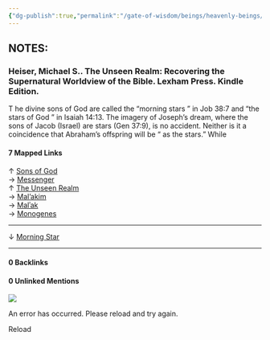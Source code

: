 ```yaml
---
{"dg-publish":true,"permalink":"/gate-of-wisdom/beings/heavenly-beings/morning-star/","tags":["thebrain","GateWisdom","nothome","M","S","HeavenlyBeing"]}
---
```



## NOTES:

### Heiser, Michael S.. The Unseen Realm: Recovering the Supernatural Worldview of the Bible. Lexham Press. Kindle Edition.

T he divine sons of God are called the “morning stars ” in Job 38:7 and “the stars of God ” in Isaiah 14:13. The imagery of Joseph’s dream, where the sons of Jacob (Israel) are stars (Gen 37:9), is no accident. Neither is it a coincidence that Abraham’s offspring will be “ as the stars.” While

#### 7 Mapped Links

↑ [Sons of God](https://app.thebrain.com/brain/9d9e6e01-35d1-431b-8520-6e7ad360f8ce/brain/9d9e6e01-35d1-431b-8520-6e7ad360f8ce/7756e509-14fe-4791-b13b-830aa168727a)  
→ [Messenger](https://app.thebrain.com/brain/9d9e6e01-35d1-431b-8520-6e7ad360f8ce/brain/9d9e6e01-35d1-431b-8520-6e7ad360f8ce/7a2264d2-dd7b-46fb-b0e1-7425140cca8a)  
↑ [The Unseen Realm](https://app.thebrain.com/brain/9d9e6e01-35d1-431b-8520-6e7ad360f8ce/brain/9d9e6e01-35d1-431b-8520-6e7ad360f8ce/10c35e52-b4e5-4708-87e8-534ee8dac286)  
→ [Mal’akim](https://app.thebrain.com/brain/9d9e6e01-35d1-431b-8520-6e7ad360f8ce/brain/9d9e6e01-35d1-431b-8520-6e7ad360f8ce/336fed3d-a7f2-413f-84bc-752beb795545)  
→ [Malʾak](https://app.thebrain.com/brain/9d9e6e01-35d1-431b-8520-6e7ad360f8ce/brain/9d9e6e01-35d1-431b-8520-6e7ad360f8ce/6a467904-b45e-4e02-aadd-57623444d1a5)  
→ [Monogenes](https://app.thebrain.com/brain/9d9e6e01-35d1-431b-8520-6e7ad360f8ce/brain/9d9e6e01-35d1-431b-8520-6e7ad360f8ce/84c7348c-7161-4d11-b940-9692e5b51d55)

---

↓ [Morning Star](https://app.thebrain.com/brain/9d9e6e01-35d1-431b-8520-6e7ad360f8ce/brain/9d9e6e01-35d1-431b-8520-6e7ad360f8ce/75ec321e-1639-460d-86e0-37b91ca1a038)

---

#### 0 Backlinks

#### 0 Unlinked Mentions

![](https://app.thebrain.com/_content/VulcanShared/images/sad-brain.webp)

An error has occurred. Please reload and try again.

Reload